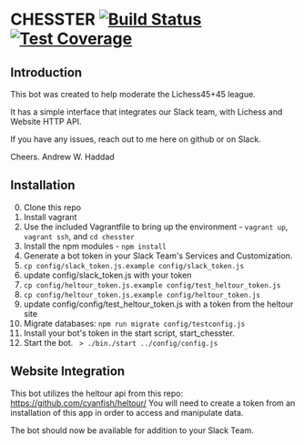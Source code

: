 # CHESSTER [![Build Status](https://travis-ci.org/endrawes0/Chesster.svg?branch=master)](https://travis-ci.org/endrawes0/Chesster) [![Test Coverage](https://codeclimate.com/github/endrawes0/Chesster/badges/coverage.svg)](https://codeclimate.com/github/endrawes0/Chesster/coverage) 
## Introduction
This bot was created to help moderate the Lichess45+45 league.

It has a simple interface that integrates our Slack team, with Lichess and Website HTTP API.

If you have any issues, reach out to me here on github or on Slack.

Cheers.
Andrew W. Haddad

## Installation
0. Clone this repo
1. Install vagrant
2. Use the included Vagrantfile to bring up the environment - `vagrant up`, `vagrant ssh`, and `cd chesster`
3. Install the npm modules - `npm install`
4. Generate a bot token in your Slack Team's Services and Customization.
5. `cp config/slack_token.js.example config/slack_token.js`
6. update config/slack_token.js with your token 
7. `cp config/heltour_token.js.example config/test_heltour_token.js`
8. `cp config/heltour_token.js.example config/heltour_token.js`
9. update config/config/test_heltour_token.js with a token from the heltour site
10. Migrate databases: `npm run migrate config/testconfig.js`
11. Install your bot's token in the start script, start_chesster.
12. Start the bot. ` > ./bin./start ../config/config.js`

## Website Integration
This bot utilizes the heltour api from this repo: https://github.com/cyanfish/heltour/
You will need to create a token from an installation of this app in order to access and manipulate data.

The bot should now be available for addition to your Slack Team.
